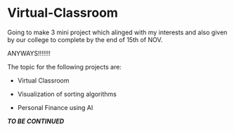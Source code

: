 # Virtual-Classroom
Going to make 3 mini project which alinged with my interests and also given by our college to complete by the end of 15th of NOV.

ANYWAYS!!!!!!!

The topic for the following projects are:

* Virtual Classroom

* Visualization of sorting algorithms

* Personal Finance using AI



***TO BE CONTINUED***
